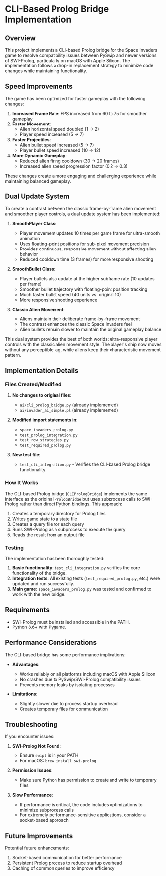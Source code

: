 # CLI-Based Prolog Bridge Implementation

## Overview

This project implements a CLI-based Prolog bridge for the Space Invaders game to resolve compatibility issues between PySwip and newer versions of SWI-Prolog, particularly on macOS with Apple Silicon. The implementation follows a drop-in replacement strategy to minimize code changes while maintaining functionality.

## Speed Improvements

The game has been optimized for faster gameplay with the following changes:

1. **Increased Frame Rate**: FPS increased from 60 to 75 for smoother gameplay
2. **Faster Movement**:
   - Alien horizontal speed doubled (1 → 2)
   - Player speed increased (5 → 7)
3. **Faster Projectiles**:
   - Alien bullet speed increased (5 → 7)
   - Player bullet speed increased (10 → 12)
4. **More Dynamic Gameplay**:
   - Reduced alien firing cooldown (30 → 20 frames)
   - Increased alien speed progression factor (0.2 → 0.3)

These changes create a more engaging and challenging experience while maintaining balanced gameplay.

## Dual Update System

To create a contrast between the classic frame-by-frame alien movement and smoother player controls, a dual update system has been implemented:

1. **SmoothPlayer Class**:
   - Player movement updates 10 times per game frame for ultra-smooth animation
   - Uses floating-point positions for sub-pixel movement precision
   - Provides continuous, responsive movement without affecting alien behavior
   - Reduced cooldown time (3 frames) for more responsive shooting

2. **SmoothBullet Class**:
   - Player bullets also update at the higher subframe rate (10 updates per frame)
   - Smoother bullet trajectory with floating-point position tracking
   - Much faster bullet speed (40 units vs. original 10)
   - More responsive shooting experience

3. **Classic Alien Movement**:
   - Aliens maintain their deliberate frame-by-frame movement
   - The contrast enhances the classic Space Invaders feel
   - Alien bullets remain slower to maintain the original gameplay balance

This dual system provides the best of both worlds: ultra-responsive player controls with the classic alien movement style. The player's ship now moves without any perceptible lag, while aliens keep their characteristic movement pattern.

## Implementation Details

### Files Created/Modified

1. **No changes to original files**:
   - `ai/cli_prolog_bridge.py` (already implemented)
   - `ai/invader_ai_simple.pl` (already implemented)

2. **Modified import statements in**:
   - `space_invaders_prolog.py`
   - `test_prolog_integration.py`
   - `test_row_strategies.py`
   - `test_required_prolog.py`

3. **New test file**:
   - `test_cli_integration.py` - Verifies the CLI-based Prolog bridge functionality

### How It Works

The CLI-based Prolog bridge (`CLIPrologBridge`) implements the same interface as the original `PrologBridge` but uses subprocess calls to SWI-Prolog rather than direct Python bindings. This approach:

1. Creates a temporary directory for Prolog files
2. Writes game state to a state file
3. Creates a query file for each query
4. Runs SWI-Prolog as a subprocess to execute the query
5. Reads the result from an output file

### Testing

The implementation has been thoroughly tested:

1. **Basic functionality**: `test_cli_integration.py` verifies the core functionality of the bridge.
2. **Integration tests**: All existing tests (`test_required_prolog.py`, etc.) were updated and run successfully.
3. **Main game**: `space_invaders_prolog.py` was tested and confirmed to work with the new bridge.

## Requirements

- SWI-Prolog must be installed and accessible in the PATH.
- Python 3.6+ with Pygame.

## Performance Considerations

The CLI-based bridge has some performance implications:

- **Advantages**:
  - Works reliably on all platforms including macOS with Apple Silicon
  - No crashes due to PySwip/SWI-Prolog compatibility issues
  - Prevents memory leaks by isolating processes

- **Limitations**:
  - Slightly slower due to process startup overhead
  - Creates temporary files for communication

## Troubleshooting

If you encounter issues:

1. **SWI-Prolog Not Found**:
   - Ensure `swipl` is in your PATH
   - For macOS: `brew install swi-prolog`

2. **Permission Issues**:
   - Make sure Python has permission to create and write to temporary files

3. **Slow Performance**:
   - If performance is critical, the code includes optimizations to minimize subprocess calls
   - For extremely performance-sensitive applications, consider a socket-based approach

## Future Improvements

Potential future enhancements:

1. Socket-based communication for better performance
2. Persistent Prolog process to reduce startup overhead
3. Caching of common queries to improve efficiency 